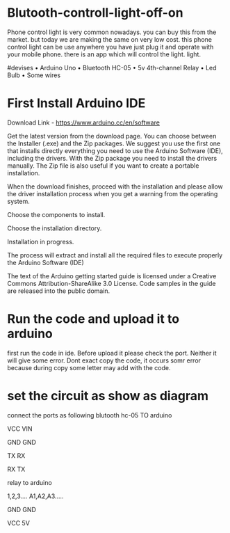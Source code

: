 # Blutooth-controll-light-off-on
Phone control light is very common nowadays. you can buy this from the market. but today we are making the same on very low cost. this phone control light can be use anywhere you have just plug it and operate with your mobile phone. there is an app which will control the light.
light.

#devises
•	Arduino Uno
•	Bluetooth HC-05
•	5v 4th-channel Relay
•	Led Bulb
•	Some wires

# First Install Arduino IDE
Download Link - https://www.arduino.cc/en/software


 Get the latest version from the download page. You can choose between the Installer (.exe) and the Zip packages. We suggest you use the first one that installs directly everything you need to use the Arduino Software (IDE), including the drivers. With the Zip package you need to install the drivers manually. The Zip file is also useful if you want to create a portable installation.

When the download finishes, proceed with the installation and please allow the driver installation process when you get a warning from the operating system.

Choose the components to install.


Choose the installation directory.


Installation in progress.


The process will extract and install all the required files to execute properly the Arduino Software (IDE)

The text of the Arduino getting started guide is licensed under a Creative Commons Attribution-ShareAlike 3.0 License. Code samples in the guide are released into the public domain.
 
# Run the code and upload it to arduino
 first run the code in ide. Before upload it please check the port. Neither it will give some error. Dont exact copy the code, it occurs somr error because during copy some letter may add with the code.
 
# set the circuit as show as diagram
 connect the ports as following
blutooth hc-05  TO  arduino

VCC                 VIN

GND                 GND

TX                  RX

RX                  TX

relay    to      arduino

1,2,3....        A1,A2,A3.....

GND              GND

VCC              5V
